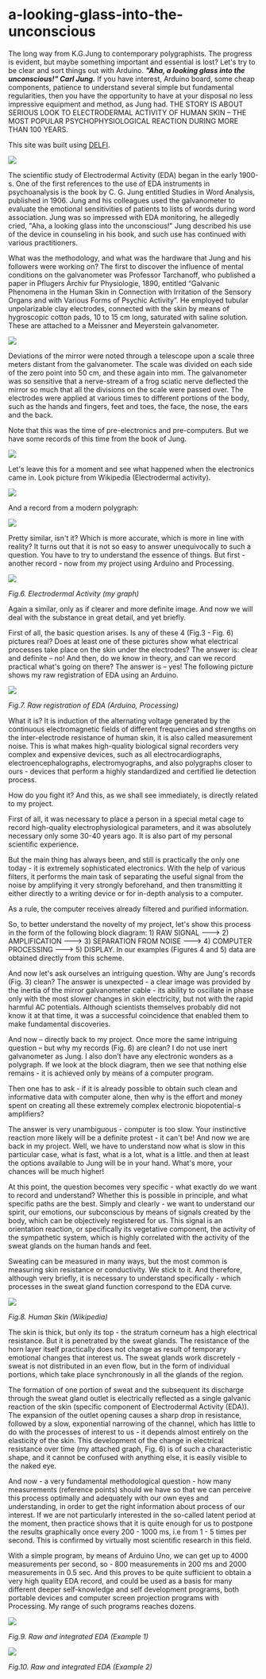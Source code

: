 # a-looking-glass-into-the-unconscious
The long way from K.G.Jung to contemporary polygraphists. The progress is evident, but maybe something important and essential is lost? Let's try to be clear and sort things out with Arduino. ***"Aha, a looking glass into the unconscious!" Carl Jung.***  If you have interest, Arduino board, some cheap components, patience to understand several simple but fundamental regularities, then you have the opportunity to have at your disposal no less impressive equipment and method, as Jung had.  THE STORY IS ABOUT SERIOUS LOOK TO ELECTRODERMAL ACTIVITY OF HUMAN SKIN – THE MOST POPULAR PSYCHOPHYSIOLOGICAL REACTION DURING MORE THAN 100 YEARS.

This site was built using [DELFI](http://www.delfi.lv).

![](https://github.com/algal16/alookingglassintotheunconscious/blob/main/CGJungmaza.jpg)

The scientific study of Electrodermal Activity (EDA) began in the early 1900-s. One of the first references to the use of EDA instruments in psychoanalysis is the book by C. G. Jung entitled Studies in Word Analysis, published in 1906. Jung and his colleagues used the galvanometer to evaluate the emotional sensitivities of patients to lists of words during word association. Jung was so impressed with EDA monitoring, he allegedly cried, "Aha, a looking glass into the unconscious!" Jung described his use of the device in counseling in his book, and such use has continued with various practitioners.

What was the methodology, and what was the hardware that Jung and his followers were working on? The first to discover the influence of mental conditions on the galvanometer was Professor Tarchanoff, who published a paper in Pflugers Archiv fur Physiologie, 1890, entitled “Galvanic Phenomena in the Human Skin in Connection with Irritation of the Sensory Organs and with Various Forms of Psychic Activity”. He employed tubular unpolarizable clay electrodes, connected with the skin by means of hygroscopic cotton pads, 10 to 15 cm long, saturated with saline solution. These are attached to a Meissner and Meyerstein galvanometer.

![](https://github.com/algal16/alookingglassintotheunconscious/blob/main/mirrorgalv.jpg)

Deviations of the mirror were noted through a telescope upon a scale three meters distant from the galvanometer. The scale was divided on each side of the zero point into 50 cm, and these again into mm. The galvanometer was so sensitive that a nerve-stream of a frog sciatic nerve deflected the mirror so much that all the divisions on the scale were passed over. The electrodes were applied at various times to different portions of the body, such as the hands and fingers, feet and toes, the face, the nose, the ears and the back.

Note that this was the time of pre-electronics and pre-computers. But we have some records of this time from the book of Jung.

![](https://github.com/algal16/alookingglassintotheunconscious/blob/main/jungagrafiks.png)

Let's leave this for a moment and see what happened when the electronics came in. Look picture from Wikipedia (Electrodermal activity).

![](https://github.com/algal16/alookingglassintotheunconscious/blob/main/edrwiki.png)

And a record from a modern polygraph:

![](https://github.com/algal16/alookingglassintotheunconscious/blob/main/edrpoligrafws.png)

Pretty similar, isn't it? Which is more accurate, which is more in line with reality? It turns out that it is not so easy to answer unequivocally to such a question. You have to try to understand the essence of things. But first - another record - now from my project using Arduino and Processing.

![](https://github.com/algal16/alookingglassintotheunconscious/blob/main/output-28522.png)

*Fig.6. Electrodermal Activity (my graph)*

Again a similar, only as if clearer and more definite image. And now we will deal with the substance in great detail, and yet briefly.

First of all, the basic question arises. Is any of these 4 (Fig.3 - Fig. 6) pictures real? Does at least one of these pictures show what electrical processes take place on the skin under the electrodes? The answer is: clear and definite – no! And then, do we know in theory, and can we record practical what's going on there? The answer is – yes! The following picture shows my raw registration of EDA using an Arduino.

![](https://github.com/algal16/alookingglassintotheunconscious/blob/main/output-0173.jpg)

*Fig.7. Raw registration of EDA (Arduino, Processing)*

What it is? It is induction of the alternating voltage generated by the continuous electromagnetic fields of different frequencies and strengths on the inter-electrode resistance of human skin, it is also called measurement noise. This is what makes high-quality biological signal recorders very complex and expensive devices, such as all electrocardiographs, electroencephalographs, electromyographs, and also polygraphs closer to ours - devices that perform a highly standardized and certified lie detection process.

How do you fight it? And this, as we shall see immediately, is directly related to my project.

First of all, it was necessary to place a person in a special metal cage to record high-quality electrophysiological parameters, and it was absolutely necessary only some 30-40 years ago. It is also part of my personal scientific experience.

But the main thing has always been, and still is practically the only one today - it is extremely sophisticated electronics. With the help of various filters, it performs the main task of separating the useful signal from the noise by amplifying it very strongly beforehand, and then transmitting it either directly to a writing device or for in-depth analysis to a computer.

As a rule, the computer receives already filtered and purified information.

So, to better understand the novelty of my project, let's show this process in the form of the following block diagram: 1) RAW SIGNAL ---> 2) AMPLIFICATION ---> 3) SEPARATION FROM NOISE ---> 4) COMPUTER PROCESSING ---> 5) DISPLAY. In our examples (Figures 4 and 5) data are obtained directly from this scheme.

And now let's ask ourselves an intriguing question. Why are Jung's records (Fig. 3) clean? The answer is unexpected - a clear image was provided by the inertia of the mirror galvanometer cable - its ability to oscillate in phase only with the most slower changes in skin electricity, but not with the rapid harmful AC potentials. Although scientists themselves probably did not know it at that time, it was a successful coincidence that enabled them to make fundamental discoveries.

And now – directly back to my project. Once more the same intriguing question – but why my records (Fig. 6) are clean? I do not use inert galvanometer as Jung. I also don't have any electronic wonders as a polygraph. If we look at the block diagram, then we see that nothing else remains - it is achieved only by means of a computer program.

Then one has to ask - if it is already possible to obtain such clean and informative data with computer alone, then why is the effort and money spent on creating all these extremely complex electronic biopotential-s amplifiers?

The answer is very unambiguous - computer is too slow. Your instinctive reaction more likely will be a definite protest - it can't be! And now we are back in my project. Well, we have to understand now what is slow in this particular case, what is fast, what is a lot, what is a little. and then at least the options available to Jung will be in your hand. What's more, your chances will be much higher!

At this point, the question becomes very specific - what exactly do we want to record and understand? Whether this is possible in principle, and what specific paths are the best. Simply and clearly - we want to understand our spirit, our emotions, our subconscious by means of signals created by the body, which can be objectively registered for us. This signal is an orientation reaction, or specifically its vegetative component, the activity of the sympathetic system, which is highly correlated with the activity of the sweat glands on the human hands and feet.

Sweating can be measured in many ways, but the most common is measuring skin resistance or conductivity. We stick to it. And therefore, although very briefly, it is necessary to understand specifically - which processes in the sweat gland function correspond to the EDA curve.

![](https://github.com/algal16/alookingglassintotheunconscious/blob/main/sweatgland.png)

*Fig.8. Human Skin (Wikipedia)*

The skin is thick, but only its top - the stratum corneum has a high electrical resistance. But it is penetrated by the sweat glands. The resistance of the horn layer itself practically does not change as result of temporary emotional changes that interest us. The sweat glands work discretely - sweat is not distributed in an even flow, but in the form of individual portions, which take place synchronously in all the glands of the region.

The formation of one portion of sweat and the subsequent its discharge through the sweat gland outlet is electrically reflected as a single galvanic reaction of the skin (specific component of Electrodermal Activity (EDA)). The expansion of the outlet opening causes a sharp drop in resistance, followed by a slow, exponential narrowing of the channel, which has little to do with the processes of interest to us - it depends almost entirely on the elasticity of the skin. This development of the change in electrical resistance over time (my attached graph, Fig. 6) is of such a characteristic shape, and it cannot be confused with anything else, it is easily visible to the naked eye.

And now - a very fundamental methodological question - how many measurements (reference points) should we have so that we can perceive this process optimally and adequately with our own eyes and understanding, in order to get the right information about process of our interest. If we are not particularly interested in the so-called latent period at the moment, then practice shows that it is quite enough for us to postpone the results graphically once every 200 - 1000 ms, i.e from 1 - 5 times per second. This is confirmed by virtually most scientific research in this field.

With a simple program, by means of Arduino Uno, we can get up to 4000 measurements per second, so - 800 measurements in 200 ms and 2000 measurements in 0.5 sec. And this proves to be quite sufficient to obtain a very high quality EDA record, and could be used as a basis for many different deeper self-knowledge and self development programs, both portable devices and computer screen projection programs with Processing. My range of such programs reaches dozens.


![](https://github.com/algal16/alookingglassintotheunconscious/blob/main/output-0182.jpg)

*Fig.9. Raw and integrated EDA (Example 1)*

![](https://github.com/algal16/alookingglassintotheunconscious/blob/main/output-0182.jpg)

*Fig.10. Raw and integrated EDA (Example 2)*


